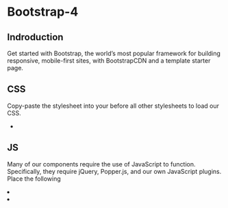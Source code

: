 # Bootstrap-4

## Indroduction
Get started with Bootstrap, the world’s most popular framework for building responsive, mobile-first sites, with BootstrapCDN and a template starter page.

## CSS

Copy-paste the stylesheet <link> into your <head> before all other stylesheets to load our CSS.
 
 * <link rel="stylesheet" href="https://maxcdn.bootstrapcdn.com/bootstrap/4.0.0/css/bootstrap.min.css" integrity="sha384-Gn5384xqQ1aoWXA+058RXPxPg6fy4IWvTNh0E263XmFcJlSAwiGgFAW/dAiS6JXm" crossorigin="anonymous">
 
 
 ## JS
 
 Many of our components require the use of JavaScript to function. Specifically, they require jQuery, Popper.js, and our own JavaScript plugins. Place the following <script>s near the end of your pages, right before the closing </body> tag, to enable them. jQuery must come first, then Popper.js, and then our JavaScript plugins.

We use jQuery’s slim build, but the full version is also supported.

* <script src="https://code.jquery.com/jquery-3.2.1.slim.min.js" integrity="sha384-KJ3o2DKtIkvYIK3UENzmM7KCkRr/rE9/Qpg6aAZGJwFDMVNA/GpGFF93hXpG5KkN" crossorigin="anonymous"></script>

* <script src="https://cdnjs.cloudflare.com/ajax/libs/popper.js/1.12.9/umd/popper.min.js" integrity="sha384-ApNbgh9B+Y1QKtv3Rn7W3mgPxhU9K/ScQsAP7hUibX39j7fakFPskvXusvfa0b4Q" crossorigin="anonymous"></script>

* <script src="https://maxcdn.bootstrapcdn.com/bootstrap/4.0.0/js/bootstrap.min.js" integrity="sha384-JZR6Spejh4U02d8jOt6vLEHfe/JQGiRRSQQxSfFWpi1MquVdAyjUar5+76PVCmYl" crossorigin="anonymous"></script>
